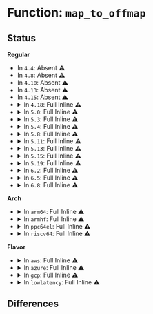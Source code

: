 # Function: <code>map_to_offmap</code>

## Status
<b>Regular</b>
<ul>
<li>
In <code>4.4</code>: Absent ⚠️
</li>
<li>
In <code>4.8</code>: Absent ⚠️
</li>
<li>
In <code>4.10</code>: Absent ⚠️
</li>
<li>
In <code>4.13</code>: Absent ⚠️
</li>
<li>
In <code>4.15</code>: Absent ⚠️
</li>
<li>
<details>
<summary>In <code>4.18</code>: Full Inline ⚠️</summary>

**Collision:** Unique Static

**Inline:** Full

**Transformation:** False

**Instances:**

```
In kernel/bpf/offload.c (ffffffff811cc241)
Location: include/linux/bpf.h:108
Inline: True
Inline callers:
  - kernel/bpf/offload.c:bpf_offload_dev_match
  - kernel/bpf/offload.c:bpf_map_offload_info_fill
  - kernel/bpf/offload.c:bpf_map_offload_get_next_key
  - kernel/bpf/offload.c:bpf_map_offload_delete_elem
  - kernel/bpf/offload.c:bpf_map_offload_update_elem
  - kernel/bpf/offload.c:bpf_map_offload_lookup_elem
  - kernel/bpf/offload.c:bpf_map_offload_map_free
```
</details>
</li>
<li>
<details>
<summary>In <code>5.0</code>: Full Inline ⚠️</summary>

**Collision:** Unique Static

**Inline:** Full

**Transformation:** False

**Instances:**

```
In kernel/bpf/offload.c (ffffffff811e033f)
Location: include/linux/bpf.h:115
Inline: True
Inline callers:
  - kernel/bpf/offload.c:bpf_offload_prog_map_match
  - kernel/bpf/offload.c:bpf_map_offload_info_fill
  - kernel/bpf/offload.c:bpf_map_offload_get_next_key
  - kernel/bpf/offload.c:bpf_map_offload_delete_elem
  - kernel/bpf/offload.c:bpf_map_offload_update_elem
  - kernel/bpf/offload.c:bpf_map_offload_lookup_elem
  - kernel/bpf/offload.c:bpf_map_offload_map_free
```
</details>
</li>
<li>
<details>
<summary>In <code>5.3</code>: Full Inline ⚠️</summary>

**Collision:** Unique Static

**Inline:** Full

**Transformation:** False

**Instances:**

```
In kernel/bpf/offload.c (ffffffff811f5f0e)
Location: include/linux/bpf.h:156
Inline: True
Inline callers:
  - kernel/bpf/offload.c:bpf_offload_prog_map_match
  - kernel/bpf/offload.c:bpf_map_offload_info_fill
  - kernel/bpf/offload.c:bpf_map_offload_get_next_key
  - kernel/bpf/offload.c:bpf_map_offload_delete_elem
  - kernel/bpf/offload.c:bpf_map_offload_update_elem
  - kernel/bpf/offload.c:bpf_map_offload_lookup_elem
  - kernel/bpf/offload.c:bpf_map_offload_map_free
```
</details>
</li>
<li>
<details>
<summary>In <code>5.4</code>: Full Inline ⚠️</summary>

**Collision:** Unique Static

**Inline:** Full

**Transformation:** False

**Instances:**

```
In kernel/bpf/offload.c (ffffffff81202f1e)
Location: include/linux/bpf.h:159
Inline: True
Inline callers:
  - kernel/bpf/offload.c:bpf_offload_prog_map_match
  - kernel/bpf/offload.c:bpf_map_offload_info_fill
  - kernel/bpf/offload.c:bpf_map_offload_get_next_key
  - kernel/bpf/offload.c:bpf_map_offload_delete_elem
  - kernel/bpf/offload.c:bpf_map_offload_update_elem
  - kernel/bpf/offload.c:bpf_map_offload_lookup_elem
  - kernel/bpf/offload.c:bpf_map_offload_map_free
```
</details>
</li>
<li>
<details>
<summary>In <code>5.8</code>: Full Inline ⚠️</summary>

**Collision:** Unique Static

**Inline:** Full

**Transformation:** False

**Instances:**

```
In kernel/bpf/offload.c (ffffffff8122a4fe)
Location: include/linux/bpf.h:191
Inline: True
Inline callers:
  - kernel/bpf/offload.c:bpf_offload_prog_map_match
  - kernel/bpf/offload.c:bpf_map_offload_info_fill
  - kernel/bpf/offload.c:bpf_map_offload_get_next_key
  - kernel/bpf/offload.c:bpf_map_offload_delete_elem
  - kernel/bpf/offload.c:bpf_map_offload_update_elem
  - kernel/bpf/offload.c:bpf_map_offload_lookup_elem
  - kernel/bpf/offload.c:bpf_map_offload_map_free
```
</details>
</li>
<li>
<details>
<summary>In <code>5.11</code>: Full Inline ⚠️</summary>

**Collision:** Unique Static

**Inline:** Full

**Transformation:** False

**Instances:**

```
In kernel/bpf/offload.c (ffffffff8123208e)
Location: include/linux/bpf.h:233
Inline: True
Inline callers:
  - kernel/bpf/offload.c:bpf_offload_prog_map_match
  - kernel/bpf/offload.c:bpf_map_offload_info_fill
  - kernel/bpf/offload.c:bpf_map_offload_get_next_key
  - kernel/bpf/offload.c:bpf_map_offload_delete_elem
  - kernel/bpf/offload.c:bpf_map_offload_update_elem
  - kernel/bpf/offload.c:bpf_map_offload_lookup_elem
  - kernel/bpf/offload.c:bpf_map_offload_map_free
```
</details>
</li>
<li>
<details>
<summary>In <code>5.13</code>: Full Inline ⚠️</summary>

**Collision:** Unique Static

**Inline:** Full

**Transformation:** False

**Instances:**

```
In kernel/bpf/offload.c (ffffffff8123620e)
Location: include/linux/bpf.h:244
Inline: True
Inline callers:
  - kernel/bpf/offload.c:bpf_offload_prog_map_match
  - kernel/bpf/offload.c:bpf_map_offload_info_fill
  - kernel/bpf/offload.c:bpf_map_offload_get_next_key
  - kernel/bpf/offload.c:bpf_map_offload_delete_elem
  - kernel/bpf/offload.c:bpf_map_offload_update_elem
  - kernel/bpf/offload.c:bpf_map_offload_lookup_elem
  - kernel/bpf/offload.c:bpf_map_offload_map_free
```
</details>
</li>
<li>
<details>
<summary>In <code>5.15</code>: Full Inline ⚠️</summary>

**Collision:** Unique Static

**Inline:** Full

**Transformation:** False

**Instances:**

```
In kernel/bpf/offload.c (ffffffff8127045e)
Location: include/linux/bpf.h:270
Inline: True
Inline callers:
  - kernel/bpf/offload.c:bpf_offload_prog_map_match
  - kernel/bpf/offload.c:bpf_map_offload_info_fill
  - kernel/bpf/offload.c:bpf_map_offload_get_next_key
  - kernel/bpf/offload.c:bpf_map_offload_delete_elem
  - kernel/bpf/offload.c:bpf_map_offload_update_elem
  - kernel/bpf/offload.c:bpf_map_offload_lookup_elem
  - kernel/bpf/offload.c:bpf_map_offload_map_free
```
</details>
</li>
<li>
<details>
<summary>In <code>5.19</code>: Full Inline ⚠️</summary>

**Collision:** Unique Static

**Inline:** Full

**Transformation:** False

**Instances:**

```
In kernel/bpf/offload.c (0)
Location: include/linux/bpf.h:321
Inline: True
```
</details>
</li>
<li>
<details>
<summary>In <code>6.2</code>: Full Inline ⚠️</summary>

**Collision:** Unique Static

**Inline:** Full

**Transformation:** False

**Instances:**

```
In kernel/bpf/offload.c (0)
Location: include/linux/bpf.h:467
Inline: True
```
</details>
</li>
<li>
<details>
<summary>In <code>6.5</code>: Full Inline ⚠️</summary>

**Collision:** Unique Static

**Inline:** Full

**Transformation:** False

**Instances:**

```
In kernel/bpf/offload.c (0)
Location: include/linux/bpf.h:524
Inline: True
```
</details>
</li>
<li>
<details>
<summary>In <code>6.8</code>: Full Inline ⚠️</summary>

**Collision:** Unique Static

**Inline:** Full

**Transformation:** False

**Instances:**

```
In kernel/bpf/offload.c (0)
Location: include/linux/bpf.h:555
Inline: True
```
</details>
</li>
</ul>
<b>Arch</b>
<ul>
<li>
<details>
<summary>In <code>arm64</code>: Full Inline ⚠️</summary>

**Collision:** Unique Static

**Inline:** Full

**Transformation:** False

**Instances:**

```
In kernel/bpf/offload.c (ffff80001028b514)
Location: include/linux/bpf.h:159
Inline: True
Inline callers:
  - kernel/bpf/offload.c:bpf_offload_prog_map_match
  - kernel/bpf/offload.c:bpf_map_offload_info_fill
  - kernel/bpf/offload.c:bpf_map_offload_get_next_key
  - kernel/bpf/offload.c:bpf_map_offload_delete_elem
  - kernel/bpf/offload.c:bpf_map_offload_update_elem
  - kernel/bpf/offload.c:bpf_map_offload_lookup_elem
  - kernel/bpf/offload.c:bpf_map_offload_map_free
```
</details>
</li>
<li>
<details>
<summary>In <code>armhf</code>: Full Inline ⚠️</summary>

**Collision:** Unique Static

**Inline:** Full

**Transformation:** False

**Instances:**

```
In kernel/bpf/offload.c (c04bace4)
Location: include/linux/bpf.h:159
Inline: True
Inline callers:
  - kernel/bpf/offload.c:bpf_offload_prog_map_match
  - kernel/bpf/offload.c:bpf_map_offload_info_fill
  - kernel/bpf/offload.c:bpf_map_offload_get_next_key
  - kernel/bpf/offload.c:bpf_map_offload_delete_elem
  - kernel/bpf/offload.c:bpf_map_offload_update_elem
  - kernel/bpf/offload.c:bpf_map_offload_lookup_elem
  - kernel/bpf/offload.c:bpf_map_offload_map_free
```
</details>
</li>
<li>
<details>
<summary>In <code>ppc64el</code>: Full Inline ⚠️</summary>

**Collision:** Unique Static

**Inline:** Full

**Transformation:** False

**Instances:**

```
In kernel/bpf/offload.c (c000000000337480)
Location: include/linux/bpf.h:159
Inline: True
Inline callers:
  - kernel/bpf/offload.c:bpf_offload_prog_map_match
  - kernel/bpf/offload.c:bpf_map_offload_info_fill
  - kernel/bpf/offload.c:bpf_map_offload_get_next_key
  - kernel/bpf/offload.c:bpf_map_offload_delete_elem
  - kernel/bpf/offload.c:bpf_map_offload_update_elem
  - kernel/bpf/offload.c:bpf_map_offload_lookup_elem
  - kernel/bpf/offload.c:bpf_map_offload_map_free
```
</details>
</li>
<li>
<details>
<summary>In <code>riscv64</code>: Full Inline ⚠️</summary>

**Collision:** Unique Static

**Inline:** Full

**Transformation:** False

**Instances:**

```
In kernel/bpf/offload.c (ffffffe0001bf1e4)
Location: include/linux/bpf.h:159
Inline: True
Inline callers:
  - kernel/bpf/offload.c:bpf_offload_prog_map_match
  - kernel/bpf/offload.c:bpf_map_offload_info_fill
  - kernel/bpf/offload.c:bpf_map_offload_get_next_key
  - kernel/bpf/offload.c:bpf_map_offload_delete_elem
  - kernel/bpf/offload.c:bpf_map_offload_update_elem
  - kernel/bpf/offload.c:bpf_map_offload_lookup_elem
  - kernel/bpf/offload.c:bpf_map_offload_map_free
```
</details>
</li>
</ul>
<b>Flavor</b>
<ul>
<li>
<details>
<summary>In <code>aws</code>: Full Inline ⚠️</summary>

**Collision:** Unique Static

**Inline:** Full

**Transformation:** False

**Instances:**

```
In kernel/bpf/offload.c (ffffffff811fb53e)
Location: include/linux/bpf.h:159
Inline: True
Inline callers:
  - kernel/bpf/offload.c:bpf_offload_prog_map_match
  - kernel/bpf/offload.c:bpf_map_offload_info_fill
  - kernel/bpf/offload.c:bpf_map_offload_get_next_key
  - kernel/bpf/offload.c:bpf_map_offload_delete_elem
  - kernel/bpf/offload.c:bpf_map_offload_update_elem
  - kernel/bpf/offload.c:bpf_map_offload_lookup_elem
  - kernel/bpf/offload.c:bpf_map_offload_map_free
```
</details>
</li>
<li>
<details>
<summary>In <code>azure</code>: Full Inline ⚠️</summary>

**Collision:** Unique Static

**Inline:** Full

**Transformation:** False

**Instances:**

```
In kernel/bpf/offload.c (ffffffff811ee28e)
Location: include/linux/bpf.h:159
Inline: True
Inline callers:
  - kernel/bpf/offload.c:bpf_offload_prog_map_match
  - kernel/bpf/offload.c:bpf_map_offload_info_fill
  - kernel/bpf/offload.c:bpf_map_offload_get_next_key
  - kernel/bpf/offload.c:bpf_map_offload_delete_elem
  - kernel/bpf/offload.c:bpf_map_offload_update_elem
  - kernel/bpf/offload.c:bpf_map_offload_lookup_elem
  - kernel/bpf/offload.c:bpf_map_offload_map_free
```
</details>
</li>
<li>
<details>
<summary>In <code>gcp</code>: Full Inline ⚠️</summary>

**Collision:** Unique Static

**Inline:** Full

**Transformation:** False

**Instances:**

```
In kernel/bpf/offload.c (ffffffff811f930e)
Location: include/linux/bpf.h:159
Inline: True
Inline callers:
  - kernel/bpf/offload.c:bpf_offload_prog_map_match
  - kernel/bpf/offload.c:bpf_map_offload_info_fill
  - kernel/bpf/offload.c:bpf_map_offload_get_next_key
  - kernel/bpf/offload.c:bpf_map_offload_delete_elem
  - kernel/bpf/offload.c:bpf_map_offload_update_elem
  - kernel/bpf/offload.c:bpf_map_offload_lookup_elem
  - kernel/bpf/offload.c:bpf_map_offload_map_free
```
</details>
</li>
<li>
<details>
<summary>In <code>lowlatency</code>: Full Inline ⚠️</summary>

**Collision:** Unique Static

**Inline:** Full

**Transformation:** False

**Instances:**

```
In kernel/bpf/offload.c (ffffffff81207dae)
Location: include/linux/bpf.h:159
Inline: True
Inline callers:
  - kernel/bpf/offload.c:bpf_offload_prog_map_match
  - kernel/bpf/offload.c:bpf_map_offload_info_fill
  - kernel/bpf/offload.c:bpf_map_offload_get_next_key
  - kernel/bpf/offload.c:bpf_map_offload_delete_elem
  - kernel/bpf/offload.c:bpf_map_offload_update_elem
  - kernel/bpf/offload.c:bpf_map_offload_lookup_elem
  - kernel/bpf/offload.c:bpf_map_offload_map_free
```
</details>
</li>
</ul>

## Differences
